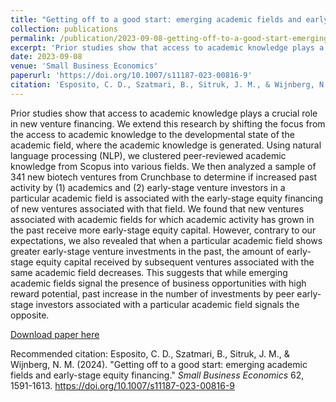 ```yaml
---
title: "Getting off to a good start: emerging academic fields and early-stage equity financing"
collection: publications
permalink: /publication/2023-09-08-getting-off-to-a-good-start-emerging-academic-fields-and-early-stage-equity-financing
excerpt: 'Prior studies show that access to academic knowledge plays a crucial role in new venture financing. We extend this research by shifting the focus from the access to academic knowledge to the developmental state of the academic field, where the academic knowledge is generated. Using natural language processing (NLP), we clustered peer-reviewed academic knowledge from Scopus into various fields. We then analyzed a sample of 341 new biotech ventures from Crunchbase to determine if increased past activity by (1) academics and (2) early-stage venture investors in a particular academic field is associated with the early-stage equity financing of new ventures associated with that field. We found that new ventures associated with academic fields for which academic activity has grown in the past receive more early-stage equity capital. However, contrary to our expectations, we also revealed that when a particular academic field shows greater early-stage venture investments in the past, the amount of early-stage equity capital received by subsequent ventures associated with the same academic field decreases. This suggests that while emerging academic fields signal the presence of business opportunities with high reward potential, past increase in the number of investments by peer early-stage investors associated with a particular academic field signals the opposite.'
date: 2023-09-08
venue: 'Small Business Economics'
paperurl: 'https://doi.org/10.1007/s11187-023-00816-9'
citation: 'Esposito, C. D., Szatmari, B., Sitruk, J. M., & Wijnberg, N. M. (2023). &quot;Getting off to a good start: emerging academic fields and early-stage equity financing.&quot; <i>Small Business Economics</i>, 1-23.'
---
```

Prior studies show that access to academic knowledge plays a crucial role in new venture financing. We extend this research by shifting the focus from the access to academic knowledge to the developmental state of the academic field, where the academic knowledge is generated. Using natural language processing (NLP), we clustered peer-reviewed academic knowledge from Scopus into various fields. We then analyzed a sample of 341 new biotech ventures from Crunchbase to determine if increased past activity by (1) academics and (2) early-stage venture investors in a particular academic field is associated with the early-stage equity financing of new ventures associated with that field. We found that new ventures associated with academic fields for which academic activity has grown in the past receive more early-stage equity capital. However, contrary to our expectations, we also revealed that when a particular academic field shows greater early-stage venture investments in the past, the amount of early-stage equity capital received by subsequent ventures associated with the same academic field decreases. This suggests that while emerging academic fields signal the presence of business opportunities with high reward potential, past increase in the number of investments by peer early-stage investors associated with a particular academic field signals the opposite.

[Download paper here](https://link.springer.com/article/10.1007/s11187-023-00816-9)

Recommended citation: Esposito, C. D., Szatmari, B., Sitruk, J. M., & Wijnberg, N. M. (2024). "Getting off to a good start: emerging academic fields and early-stage equity financing." <i>Small Business Economics</i> 62, 1591-1613. https://doi.org/10.1007/s11187-023-00816-9
